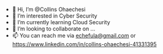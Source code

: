 - 👋 Hi, I’m @Collins Ohaechesi
- 👀 I’m interested in Cyber Security
- 🌱 I’m currently learning Cloud Security
- 💞️ I’m looking to collaborate on ...
- 📫 You can reach me via echefula@gmail.com or https://www.linkedin.com/in/collins-ohaechesi-41331395

<!---
Echefula/Echefula is a ✨ special ✨ repository because its `README.md` (this file) appears on your GitHub profile.
You can click the Preview link to take a look at your changes.
--->
